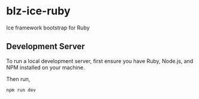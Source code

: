 # blz-ice-ruby
Ice framework bootstrap for Ruby

## Development Server
To run a local development server, first ensure you have Ruby, Node.js, and NPM installed on your machine.

Then run,

```sh
npm run dev
```